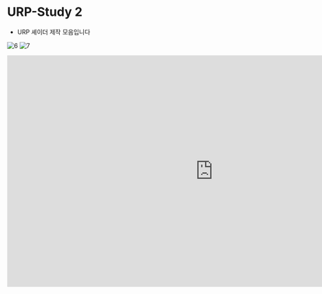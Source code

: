 # URP-Study 2

- URP 셰이더 제작 모음입니다

![6](https://github.com/user-attachments/assets/4ad5adcb-bbd3-4310-bf4c-8ac970e81b36)
![7](https://github.com/user-attachments/assets/85e61970-2a2f-48af-ad7d-d57d9ba18c1b)

<iframe width="956" height="538" src="https://www.youtube.com/embed/ozv4q2ov3Mk(https://youtu.be/5KSL4OONiXE?si=-Amh7oOvyrUcYCHV)" frameborder="0" allow="accelerometer; autoplay; encrypted-media; gyroscope; picture-in-picture" allowfullscreen></iframe>
